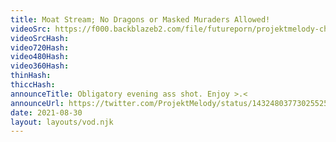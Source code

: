 ```yaml
---
title: Moat Stream; No Dragons or Masked Muraders Allowed!
videoSrc: https://f000.backblazeb2.com/file/futureporn/projektmelody-chaturbate-2021-08-30.mp4
videoSrcHash: 
video720Hash: 
video480Hash: 
video360Hash: 
thinHash: 
thiccHash: 
announceTitle: Obligatory evening ass shot. Enjoy >.<
announceUrl: https://twitter.com/ProjektMelody/status/1432480377302552587
date: 2021-08-30
layout: layouts/vod.njk
---
```


